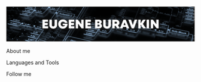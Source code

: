 ![Header](https://github.com/EugeneHero/eugenehero/blob/main/assets/head.png)

About me

Languages and Tools

Follow me